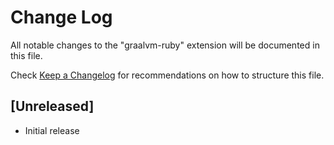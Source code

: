 # Change Log
All notable changes to the "graalvm-ruby" extension will be documented in this file.

Check [Keep a Changelog](http://keepachangelog.com/) for recommendations on how to structure this file.

## [Unreleased]
- Initial release